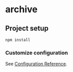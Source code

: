 # archive

## Project setup
```
npm install
```

### Customize configuration
See [Configuration Reference](https://cli.vuejs.org/config/).

